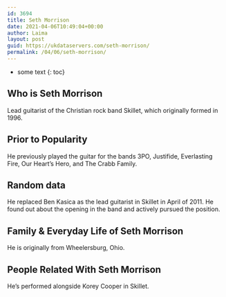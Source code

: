 ```yaml
---
id: 3694
title: Seth Morrison
date: 2021-04-06T10:49:04+00:00
author: Laima
layout: post
guid: https://ukdataservers.com/seth-morrison/
permalink: /04/06/seth-morrison/
---
```


* some text
{: toc}


## Who is Seth Morrison
                  
                  
                  
Lead guitarist of the Christian rock band Skillet, which originally formed in 1996.
                  
              
            
              
            
                
                
                
## Prior to Popularity
                  
                  
                  
He previously played the guitar for the bands 3PO, Justifide, Everlasting Fire, Our Heart&#8217;s Hero, and The Crabb Family.
                  
              
            
              
            
                
                
                
## Random data
                  
                  
                  
He replaced Ben Kasica as the lead guitarist in Skillet in April of 2011. He found out about the opening in the band and actively pursued the position.
                  
              
            
              
            
                
                
                
## Family & Everyday Life of Seth Morrison
                  
                  
                  
He is originally from Wheelersburg, Ohio.
                  
              
            
              
            
                
                
                
## People Related With Seth Morrison
                  
                  
                  
He&#8217;s performed alongside Korey Cooper in Skillet.
                  
              
            
              
            
                
              
            
              
              
            
            
              
            
          
          
          